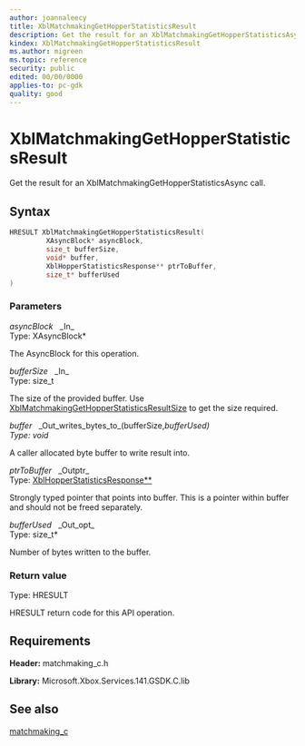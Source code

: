```yaml
---
author: joannaleecy
title: XblMatchmakingGetHopperStatisticsResult
description: Get the result for an XblMatchmakingGetHopperStatisticsAsync call.
kindex: XblMatchmakingGetHopperStatisticsResult
ms.author: migreen
ms.topic: reference
security: public
edited: 00/00/0000
applies-to: pc-gdk
quality: good
---
```


# XblMatchmakingGetHopperStatisticsResult  

Get the result for an XblMatchmakingGetHopperStatisticsAsync call.  

## Syntax  
  
```cpp
HRESULT XblMatchmakingGetHopperStatisticsResult(  
         XAsyncBlock* asyncBlock,  
         size_t bufferSize,  
         void* buffer,  
         XblHopperStatisticsResponse** ptrToBuffer,  
         size_t* bufferUsed  
)  
```  
  
### Parameters  
  
*asyncBlock* &nbsp;&nbsp;\_In\_  
Type: XAsyncBlock*  
  
The AsyncBlock for this operation.  
  
*bufferSize* &nbsp;&nbsp;\_In\_  
Type: size_t  
  
The size of the provided buffer. Use [XblMatchmakingGetHopperStatisticsResultSize](xblmatchmakinggethopperstatisticsresultsize.md) to get the size required.  
  
*buffer* &nbsp;&nbsp;\_Out\_writes\_bytes\_to\_(bufferSize,*bufferUsed)  
Type: void*  
  
A caller allocated byte buffer to write result into.  
  
*ptrToBuffer* &nbsp;&nbsp;\_Outptr\_  
Type: [XblHopperStatisticsResponse**](../structs/xblhopperstatisticsresponse.md)  
  
Strongly typed pointer that points into buffer. This is a pointer within buffer and should not be freed separately.  
  
*bufferUsed* &nbsp;&nbsp;\_Out\_opt\_  
Type: size_t*  
  
Number of bytes written to the buffer.  
  
  
### Return value  
Type: HRESULT
  
HRESULT return code for this API operation.
  
## Requirements  
  
**Header:** matchmaking_c.h
  
**Library:** Microsoft.Xbox.Services.141.GSDK.C.lib
  
## See also  
[matchmaking_c](../matchmaking_c_members.md)  
  
  